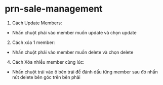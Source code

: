 # prn-sale-management

1. Cách Update Members:
  - Nhấn chuột phải vào member muốn update và chọn update
2. Cách xóa 1 member:
  - Nhấn chuột phải vào member muốn delete và chọn delete
4. Cách Xóa nhiều member cùng lúc:
  - Nhấn chuột trái vào ô bên trái để đánh dấu từng member sau đó nhấn nút delete bên góc trên bên phải
